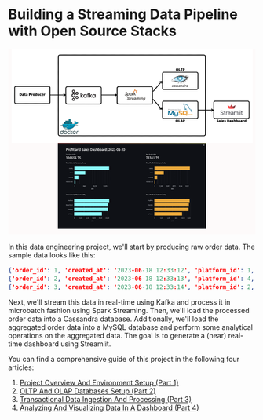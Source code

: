 # Building a Streaming Data Pipeline with Open Source Stacks
![Pipeline Architecture](sdp_thumbnail.png)

In this data engineering project, we'll start by producing raw order data. The sample data looks like this:

```json
{'order_id': 1, 'created_at': '2023-06-18 12:33:12', 'platform_id': 1, 'product_id': 5, 'quantity': 7, 'customer_id': 928, 'payment_method': 'paypal'}
{'order_id': 2, 'created_at': '2023-06-18 12:33:13', 'platform_id': 4, 'product_id': 13, 'quantity': 2, 'customer_id': 533, 'payment_method': 'bank transfer'}
{'order_id': 3, 'created_at': '2023-06-18 12:33:14', 'platform_id': 2, 'product_id': 18, 'quantity': 3, 'customer_id': 65, 'payment_method': 'debit card'}
```

Next, we'll stream this data in real-time using Kafka and process it in microbatch fashion using Spark Streaming. Then, we'll load the processed order data into a Cassandra database. Additionally, we'll load the aggregated order data into a MySQL database and perform some analytical operations on the aggregated data. The goal is to generate a (near) real-time dashboard using Streamlit.

You can find a comprehensive guide of this project in the following four articles:
1. [Project Overview And Environment Setup (Part 1)](https://supertype.ai/notes/streaming-data-processing-part-1/)
2. [OLTP And OLAP Databases Setup (Part 2)](https://supertype.ai/notes/streaming-data-processing-part-2/) 
3. [Transactional Data Ingestion And Processing (Part 3)](https://supertype.ai/notes/streaming-data-processing-part-3/) 
4. [Analyzing And Visualizing Data In A Dashboard (Part 4)](https://supertype.ai/notes/streaming-data-processing-part-4/) 


